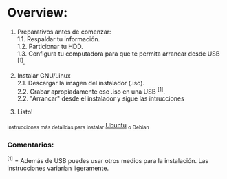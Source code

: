 # Overview:

1. Preparativos antes de comenzar:  
1.1. Respaldar tu información.  
1.2. Particionar tu HDD.  
1.3. Configura tu computadora para que te permita arrancar desde USB <sup>[1]</sup>.  

2. Instalar GNU/Linux  
2.1. Descargar la imagen del instalador (.iso).  
2.2. Grabar apropiadamente  ese .iso en una USB <sup>[1]</sup>.   
2.2. "Arrancar" desde el instalador y sigue las intrucciones  

3. Listo!

<sub>Instrucciones más detalldas para instalar</sub> [Ubuntu](Introduccion_GNU_Linux/Instalaciones_Drivers/Instalando_Ubuntu.md) <sub>o Debian </sub>

### Comentarios:
<sup>[1]</sup> = Además de USB puedes usar otros medios para la instalación. Las instrucciones variarían ligeramente.
